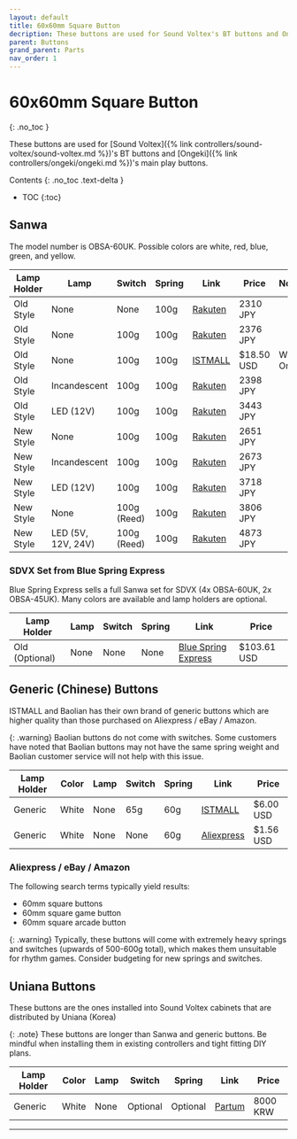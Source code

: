 ```yaml
---
layout: default
title: 60x60mm Square Button
decription: These buttons are used for Sound Voltex's BT buttons and Ongeki's main play buttons.
parent: Buttons
grand_parent: Parts
nav_order: 1
---
```


# 60x60mm Square Button
{: .no_toc }

These buttons are used for [Sound Voltex]({% link controllers/sound-voltex/sound-voltex.md %})'s BT buttons and [Ongeki]({% link controllers/ongeki/ongeki.md %})'s main play buttons.

Contents
{: .no_toc .text-delta }

- TOC
{:toc}

## Sanwa

The model number is OBSA-60UK. Possible colors are white, red, blue, green, and yellow.

| **Lamp Holder** | **Lamp**           | **Switch**  | **Spring** | **Link**      | **Price**  | **Notes**  |
|-----------------|--------------------|-------------|------------|---------------|------------|------------|
| Old Style       | None               | None        | 100g       | [Rakuten][R1] | 2310 JPY   |            |
| Old Style       | None               | 100g        | 100g       | [Rakuten][R2] | 2376 JPY   |            |
| Old Style       | None               | 100g        | 100g       | [ISTMALL][I1] | $18.50 USD | White Only |
| Old Style       | Incandescent       | 100g        | 100g       | [Rakuten][R3] | 2398 JPY   |            |
| Old Style       | LED (12V)          | 100g        | 100g       | [Rakuten][R4] | 3443 JPY   |            |
| New Style       | None               | 100g        | 100g       | [Rakuten][R5] | 2651 JPY   |            |
| New Style       | Incandescent       | 100g        | 100g       | [Rakuten][R6] | 2673 JPY   |            |
| New Style       | LED (12V)          | 100g        | 100g       | [Rakuten][R7] | 3718 JPY   |            |
| New Style       | None               | 100g (Reed) | 100g       | [Rakuten][R8] | 3806 JPY   |            |
| New Style       | LED (5V, 12V, 24V) | 100g (Reed) | 100g       | [Rakuten][R9] | 4873 JPY   |            |

### SDVX Set from Blue Spring Express

Blue Spring Express sells a full Sanwa set for SDVX (4x OBSA-60UK, 2x OBSA-45UK). Many colors are available and lamp holders are optional.

| **Lamp Holder** | **Lamp** | **Switch**  | **Spring** | **Link**                   | **Price**   |
|-----------------|----------|-------------|------------|----------------------------|-------------|
| Old (Optional)  | None     | None        | None       | [Blue Spring Express][B1]  | $103.61 USD |

## Generic (Chinese) Buttons

ISTMALL and Baolian has their own brand of generic buttons which are higher quality than those purchased on Aliexpress / eBay / Amazon.

{: .warning}
Baolian buttons do not come with switches. Some customers have noted that Baolian buttons may not have the same spring weight and Baolian customer service will not help with this issue.

| **Lamp Holder** | **Color** | **Lamp** | **Switch**  | **Spring** | **Link**         | **Price**  |
|-----------------|-----------|----------|-------------|------------|------------------|------------|
| Generic         | White     | None     | 65g         | 60g       | [ISTMALL][I2]    | $6.00 USD  |
| Generic         | White     | None     | None        | 60g       | [Aliexpress][A1] | $1.56 USD  |

### Aliexpress / eBay / Amazon

The following search terms typically yield results:

* 60mm square buttons
* 60mm square game button
* 60mm square arcade button

{: .warning}
Typically, these buttons will come with extremely heavy springs and switches (upwards of 500-600g total), which makes them unsuitable for rhythm games. Consider budgeting for new springs and switches.

## Uniana Buttons

These buttons are the ones installed into Sound Voltex cabinets that are distributed by Uniana (Korea)

{: .note}
These buttons are longer than Sanwa and generic buttons. Be mindful when installing them in existing controllers and tight fitting DIY plans.

| **Lamp Holder** | **Color** | **Lamp** | **Switch**  | **Spring** | **Link**      | **Price** |
|-----------------|-----------|----------|-------------|------------|---------------|-----------|
| Generic         | White     | None     | Optional    | Optional   | [Partum][P1]  | 8000 KRW  |

----

[R1]: https://item.rakuten.co.jp/sanwadenshi/ilumb_5002/
[R2]: https://item.rakuten.co.jp/sanwadenshi/ilumb_080/
[R3]: https://item.rakuten.co.jp/sanwadenshi/ilumb_079/
[R4]: https://item.rakuten.co.jp/sanwadenshi/ilumb_078/
[R5]: https://item.rakuten.co.jp/sanwadenshi/ilumb_075/
[R6]: https://item.rakuten.co.jp/sanwadenshi/ilumb_074/
[R7]: https://item.rakuten.co.jp/sanwadenshi/ilumb_073/
[R8]: https://item.rakuten.co.jp/sanwadenshi/ilumb_077/
[R9]: https://item.rakuten.co.jp/sanwadenshi/ilumb_076/
[I1]: https://www.us.istmall.co.kr/Product/Detail/view/pid/48/cid/161
[I2]: https://www.us.istmall.co.kr/Product/Detail/view/pid/67/cid/161
[B1]: https://bluespringexpress.net/en-us/products/sdvx-sanwa-set?variant=43065169019130
[P1]: https://smartstore.naver.com/partum/products/5882277767
[A1]: https://www.aliexpress.us/item/3256805956615821.html
